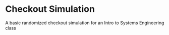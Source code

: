 # Checkout Simulation
 A basic randomized checkout simulation for an Intro to Systems Engineering class
